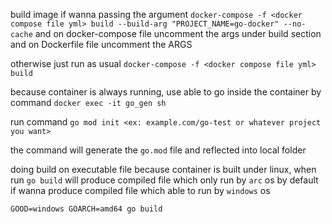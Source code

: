 build image
if wanna passing the argument
`docker-compose -f <docker compose file yml> build --build-arg "PROJECT_NAME=go-docker" --no-cache`
and on docker-compose file uncomment the args under build section
and on Dockerfile file uncomment the ARGS

otherwise just run as usual
`docker-compose -f <docker compose file yml> build`

because container is always running, use able to go inside the container by command
`docker exec -it go_gen sh`

<!-- or (recomended)
`docker-compose run --rm generator sh -c "go version && go mod init example.com/go-test"`
above 2 commands will create container then execute bash command, after that removed -->

run command
`go mod init <ex: example.com/go-test or whatever project you want>`

the command will generate the `go.mod` file and reflected into local folder

doing build on executable file
because container is built under linux, when run `go build` will produce compiled file which only run by `arc` os by default
if wanna produce compiled file which able to run by `windows` os

<!-- `docker-compose run --rm generator sh -c "GOOD=windows GOARCH=amd64 go build"` -->

`GOOD=windows GOARCH=amd64 go build`
